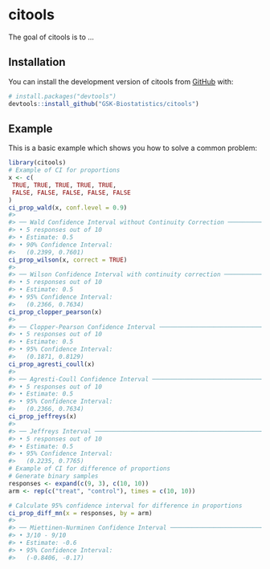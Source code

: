 
<!-- README.md is generated from README.Rmd. Please edit that file -->

# citools

<!-- badges: start -->
<!-- badges: end -->

The goal of citools is to …

## Installation

You can install the development version of citools from
[GitHub](https://github.com/) with:

``` r
# install.packages("devtools")
devtools::install_github("GSK-Biostatistics/citools")
```

## Example

This is a basic example which shows you how to solve a common problem:

``` r
library(citools)
# Example of CI for proportions
x <- c(
 TRUE, TRUE, TRUE, TRUE, TRUE,
 FALSE, FALSE, FALSE, FALSE, FALSE
)
ci_prop_wald(x, conf.level = 0.9)
#> 
#> ── Wald Confidence Interval without Continuity Correction ──────────────────────
#> • 5 responses out of 10
#> • Estimate: 0.5
#> • 90% Confidence Interval:
#>   (0.2399, 0.7601)
ci_prop_wilson(x, correct = TRUE)
#> 
#> ── Wilson Confidence Interval with continuity correction ───────────────────────
#> • 5 responses out of 10
#> • Estimate: 0.5
#> • 95% Confidence Interval:
#>   (0.2366, 0.7634)
ci_prop_clopper_pearson(x)
#> 
#> ── Clopper-Pearson Confidence Interval ─────────────────────────────────────────
#> • 5 responses out of 10
#> • Estimate: 0.5
#> • 95% Confidence Interval:
#>   (0.1871, 0.8129)
ci_prop_agresti_coull(x)
#> 
#> ── Agresti-Coull Confidence Interval ───────────────────────────────────────────
#> • 5 responses out of 10
#> • Estimate: 0.5
#> • 95% Confidence Interval:
#>   (0.2366, 0.7634)
ci_prop_jeffreys(x)
#> 
#> ── Jeffreys Interval ───────────────────────────────────────────────────────────
#> • 5 responses out of 10
#> • Estimate: 0.5
#> • 95% Confidence Interval:
#>   (0.2235, 0.7765)
# Example of CI for difference of proportions 
# Generate binary samples
responses <- expand(c(9, 3), c(10, 10))
arm <- rep(c("treat", "control"), times = c(10, 10))

# Calculate 95% confidence interval for difference in proportions
ci_prop_diff_mn(x = responses, by = arm)
#> 
#> ── Miettinen-Nurminen Confidence Interval ──────────────────────────────────────
#> • 3/10 - 9/10
#> • Estimate: -0.6
#> • 95% Confidence Interval:
#>   (-0.8406, -0.17)
```
